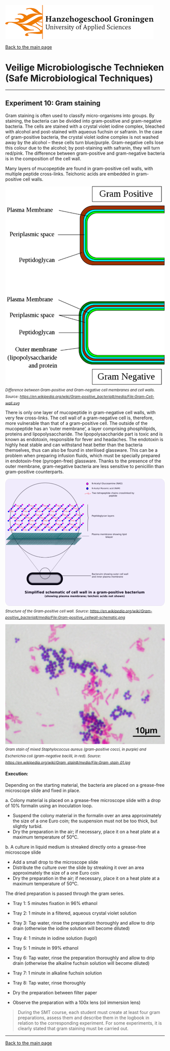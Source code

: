 

![Hanze](../hanze/hanze.png)

[Back to the main page](../index.md)

# Veilige Microbiologische Technieken (Safe Microbiological Techniques)

---

## Experiment 10: Gram staining

Gram staining is often used to classify micro-organisms into groups. By staining, the bacteria can be divided into gram-positive and gram-negative bacteria.
The cells are stained with a crystal violet iodine complex, bleached with alcohol and post-stained with aqueous fuchsin or safranin. In the case of gram-positive bacteria, the crystal violet iodine complex is not washed away by the alcohol – these cells turn blue/purple. Gram-negative cells lose this colour due to the alcohol; by post-staining with safranin, they will turn red/pink. The difference between gram-positive and gram-negative bacteria is in the composition of the cell wall. 

Many layers of mucopeptide are found in gram-positive cell walls, with multiple peptide cross-links. Teichonic acids are embedded in gram-positive cell walls. 

![Pic](./pics/fig5.png)
*<sub>
Difference between Gram-positive and Gram-negative cell membranes and cell walls. Source: https://en.wikipedia.org/wiki/Gram-positive_bacteria#/media/File:Gram-Cell-wall.svg
</sub>*


There is only one layer of mucopeptide in gram-negative cell walls, with very few cross-links. The cell wall of a gram-negative cell is, therefore, more vulnerable than that of a gram-positive cell. The outside of the mucopeptide has an ‘outer membrane’, a layer comprising phosphilipids, proteins and lipopolysaccharide. The lipopolysaccharide part is toxic and is known as endotoxin, responsible for fever and headaches. The endotoxin is highly heat stable and can withstand heat better than the bacteria themselves, thus can also be found in sterilised glassware. This can be a problem when preparing infusion fluids, which must be specially prepared in endotoxin-free (pyrogen-free) glassware. Thanks to the presence of the outer membrane, gram-negative bacteria are less sensitive to penicillin than gram-positive counterparts. 

![Pic](./pics/fig6.png)
*<sub>
Structure of the Gram-positive cell wall. Source: https://en.wikipedia.org/wiki/Gram-positive_bacteria#/media/File:Gram-positive_cellwall-schematic.png
</sub>* 

 

![Pic](./pics/fig7.jpg)
*<sub>
Gram stain of mixed *Staphylococcus aureus* (gram-positive cocci, in purple) and *Escherichia coli* (gram-negative bacilli, in red). Source: https://en.wikipedia.org/wiki/Gram_stain#/media/File:Gram_stain_01.jpg
</sub>*


#### Execution:
Depending on the starting material, the bacteria are placed on a grease-free microscope slide and fixed in place.

a. Colony material is placed on a grease-free microscope slide with a drop of 10% formalin using an inoculation loop.  
- Suspend the colony material in the formalin over an area approximately the size of a one Euro coin; the suspension must not be too thick, but slightly turbid.  
- Dry the preparation in the air; if necessary, place it on a heat plate at a maximum temperature of 50°C.  

b. A culture in liquid medium is streaked directly onto a grease-free microscope slide  
- Add a small drop to the microscope slide  
- Distribute the culture over the slide by streaking it over an area approximately the size of a one Euro coin  
- Dry the preparation in the air; if necessary, place it on a heat plate at a maximum temperature of 50°C.  


The dried preparation is passed through the gram series.  

- Tray 1:	5 minutes fixation in 96% ethanol  
- Tray 2:	1 minute in a filtered, aqueous crystal violet solution  
- Tray 3:	Tap water, rinse the preparation thoroughly and allow to drip drain (otherwise the iodine solution will become diluted)  
- Tray 4:	1 minute in iodine solution (lugol)  
- Tray 5:	1 minute in 99% ethanol  
- Tray 6:	Tap water, rinse the preparation thoroughly and allow to drip drain (otherwise the alkaline fuchsin solution will become diluted)  
- Tray 7:	1 minute in alkaline fuchsin solution  
- Tray 8:	Tap water, rinse thoroughly  

- Dry the preparation between filter paper  
- Observe the preparation with a 100x lens (oil immersion lens)  


> During the SMT course, each student must create at least four gram preparations, assess them and describe them in the logbook in relation to the corresponding experiment. For some experiments, it is clearly stated that gram staining must be carried out.  



---

[Back to the main page](../index.md)

<script type="text/x-mathjax-config">
  MathJax.Hub.Config({
    tex2jax: {
      inlineMath: [ ['$','$'], ["\\(","\\)"] ],
      processEscapes: true
    }
  });
</script>
    
<script type="text/javascript"
        src="https://cdn.mathjax.org/mathjax/latest/MathJax.js?config=TeX-AMS-MML_HTMLorMML">
</script>